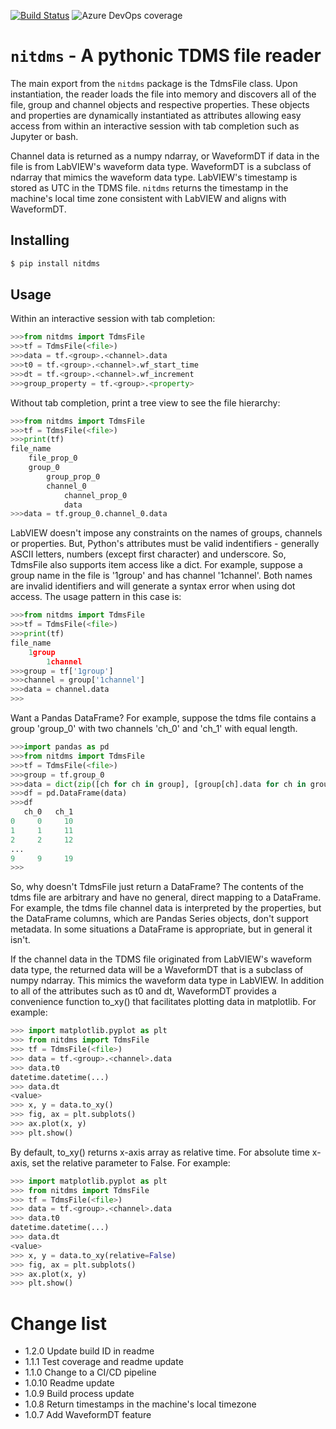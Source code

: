 [![Build Status](https://dev.azure.com/l-johnston/nitdms/_apis/build/status/l-johnston.nitdms?branchName=master)](https://dev.azure.com/l-johnston/nitdms/_build/latest?definitionId=6&branchName=master) ![Azure DevOps coverage](https://img.shields.io/azure-devops/coverage/l-johnston/nitdms/6)
# `nitdms` - A pythonic TDMS file reader

The main export from the `nitdms` package is the TdmsFile class. Upon instantiation,
the reader loads the file into memory and discovers all of the file, group and channel
objects and respective properties. These objects and properties are dynamically 
instantiated as attributes allowing easy access from within an interactive session
with tab completion such as Jupyter or bash.

Channel data is returned as a numpy ndarray, or WaveformDT if data in the file is from
LabVIEW's waveform data type. WaveformDT is a subclass of ndarray that mimics
the waveform data type.
LabVIEW's timestamp is stored as UTC in the TDMS file. `nitdms` returns the timestamp
in the machine's local time zone consistent with LabVIEW and aligns with WaveformDT.

## Installing
```bash
$ pip install nitdms
```

## Usage
Within an interactive session with tab completion:
```python
>>>from nitdms import TdmsFile
>>>tf = TdmsFile(<file>)
>>>data = tf.<group>.<channel>.data
>>>t0 = tf.<group>.<channel>.wf_start_time
>>>dt = tf.<group>.<channel>.wf_increment
>>>group_property = tf.<group>.<property>
```

Without tab completion, print a tree view to see the file hierarchy:
```python
>>>from nitdms import TdmsFile
>>>tf = TdmsFile(<file>)
>>>print(tf)
file_name
    file_prop_0
    group_0
        group_prop_0
        channel_0
            channel_prop_0
            data
>>>data = tf.group_0.channel_0.data
```

LabVIEW doesn't impose any constraints on the names of groups, channels
or properties. But, Python's attributes must be valid indentifiers - generally
ASCII letters, numbers (except first character) and underscore. So, TdmsFile also
supports item access like a dict. For example, suppose a group name in the file
is '1group' and has channel '1channel'. Both names are invalid identifiers and
will generate a syntax error when using dot access.
The usage pattern in this case is:
```python
>>>from nitdms import TdmsFile
>>>tf = TdmsFile(<file>)
>>>print(tf)
file_name
    1group
        1channel
>>>group = tf['1group']
>>>channel = group['1channel']
>>>data = channel.data
>>>
```

Want a Pandas DataFrame? For example, suppose the tdms file contains a group 'group_0'
with two channels 'ch_0' and 'ch_1' with equal length.
```python
>>>import pandas as pd
>>>from nitdms import TdmsFile
>>>tf = TdmsFile(<file>)
>>>group = tf.group_0
>>>data = dict(zip([ch for ch in group], [group[ch].data for ch in group]))
>>>df = pd.DataFrame(data)
>>>df
   ch_0   ch_1
0     0     10
1     1     11
2     2     12
...
9     9     19
>>>
```

So, why doesn't TdmsFile just return a DataFrame? The contents of the tdms file are
arbitrary and have no general, direct mapping to a DataFrame. For example, the
tdms file channel data is interpreted by the properties, but the DataFrame columns,
which are Pandas Series objects, don't support metadata. In some situations a DataFrame
is appropriate, but in general it isn't.

If the channel data in the TDMS file originated from LabVIEW's waveform data type,
the returned data will be a WaveformDT that is a subclass of numpy ndarray. This
mimics the waveform data type in LabVIEW. In addition to all of the attributes
such as t0 and dt, WaveformDT provides a convenience function to_xy() that
facilitates plotting data in matplotlib. For example:

```python
>>> import matplotlib.pyplot as plt
>>> from nitdms import TdmsFile
>>> tf = TdmsFile(<file>)
>>> data = tf.<group>.<channel>.data
>>> data.t0
datetime.datetime(...)
>>> data.dt
<value>
>>> x, y = data.to_xy()
>>> fig, ax = plt.subplots()
>>> ax.plot(x, y)
>>> plt.show()
```

By default, to_xy() returns x-axis array as relative time. For absolute time x-axis,
set the relative parameter to False. For example:

```python
>>> import matplotlib.pyplot as plt
>>> from nitdms import TdmsFile
>>> tf = TdmsFile(<file>)
>>> data = tf.<group>.<channel>.data
>>> data.t0
datetime.datetime(...)
>>> data.dt
<value>
>>> x, y = data.to_xy(relative=False)
>>> fig, ax = plt.subplots()
>>> ax.plot(x, y)
>>> plt.show()
```

# Change list
- 1.2.0 Update build ID in readme
- 1.1.1 Test coverage and readme update
- 1.1.0 Change to a CI/CD pipeline
- 1.0.10 Readme update
- 1.0.9 Build process update
- 1.0.8 Return timestamps in the machine's local timezone
- 1.0.7 Add WaveformDT feature
